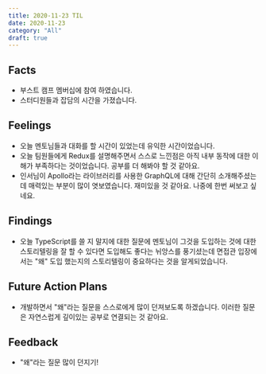 ```yaml
---
title: 2020-11-23 TIL
date: 2020-11-23
category: "All"
draft: true
---
```


## Facts

- 부스트 캠프 멤버십에 참여 하였습니다.
- 스터디원들과 잡담의 시간을 가졌습니다.

## Feelings

- 오늘 멘토님들과 대화를 할 시간이 있었는데 유익한 시간이었습니다.
- 오늘 팀원들에게 Redux를 설명해주면서 스스로 느낀점은 아직 내부 동작에 대한 이해가 부족하다는 것이었습니다. 공부를 더 해봐야 할 것 같아요.
- 인서님이 Apollo라는 라이브러리를 사용한 GraphQL에 대해 간단히 소개해주셨는데 매력있는 부분이 많이 엿보였습니다. 재미있을 것 같아요. 나중에 한번 써보고 싶네요.

## Findings

- 오늘 TypeScript를 쓸 지 말지에 대한 질문에 멘토님이 그것을 도입하는 것에 대한 스토리텔링을 잘 할 수 있다면 도입해도 좋다는 뉘앙스를 풍기셨는데 면접관 입장에서는 "왜" 도입 했는지의 스토리텔링이 중요하다는 것을 알게되었습니다.

## Future Action Plans

- 개발하면서 "왜"라는 질문을 스스로에게 많이 던져보도록 하겠습니다. 이러한 질문은 자연스럽게 깊이있는 공부로 연결되는 것 같아요.

## Feedback

- "왜"라는 질문 많이 던지기!
